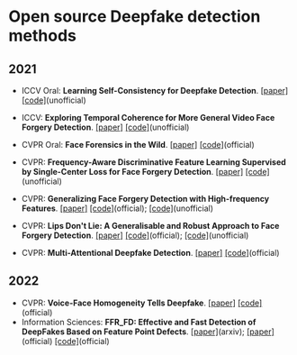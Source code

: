 # Open source Deepfake detection methods
## 2021

 - ICCV Oral: **Learning Self-Consistency for Deepfake Detection**. [[paper]](https://openaccess.thecvf.com/content/ICCV2021/html/Zhao_Learning_Self-Consistency_for_Deepfake_Detection_ICCV_2021_paper.html)  [[code]](https://github.com/jtchen0528/PCL-I2G)(unofficial)  
 - ICCV: **Exploring Temporal Coherence for More General Video Face Forgery Detection**. [[paper]](https://openaccess.thecvf.com/content/ICCV2021/html/Zheng_Exploring_Temporal_Coherence_for_More_General_Video_Face_Forgery_Detection_ICCV_2021_paper.html)  [[code]](https://github.com/yinglinzheng/FTCN)(unofficial)  


 - CVPR Oral: **Face Forensics in the Wild**. [[paper]](https://openaccess.thecvf.com/content/CVPR2021/html/Zhou_Face_Forensics_in_the_Wild_CVPR_2021_paper.html)  [[code]](https://github.com/tfzhou/FFIW)(official)  
 - CVPR: **Frequency-Aware Discriminative Feature Learning Supervised by Single-Center Loss for Face Forgery Detection**. [[paper]](https://openaccess.thecvf.com/content/CVPR2021/html/Li_Frequency-Aware_Discriminative_Feature_Learning_Supervised_by_Single-Center_Loss_for_Face_CVPR_2021_paper.html)  [[code]](https://github.com/Amadeus-AI/pytorch-single-center-loss)(unofficial)  
 - CVPR: **Generalizing Face Forgery Detection with High-frequency Features**. [[paper]](https://openaccess.thecvf.com/content/CVPR2021/html/Luo_Generalizing_Face_Forgery_Detection_With_High-Frequency_Features_CVPR_2021_paper.html)  [[code]](https://github.com/592McAvoy/face-forgery-detection)(official); [[code]](https://github.com/FanDady/Face-Forgery-Detection)(unofficial)  
 - CVPR: **Lips Don't Lie: A Generalisable and Robust Approach to Face Forgery Detection**. [[paper]](https://openaccess.thecvf.com/content/CVPR2021/html/Haliassos_Lips_Dont_Lie_A_Generalisable_and_Robust_Approach_To_Face_CVPR_2021_paper.html)  [[code]](https://github.com/ahaliassos/LipForensics)(official); [[code]](https://github.com/alsgkals2/Lip-Extract)(unofficial)  
 - CVPR: **Multi-Attentional Deepfake Detection**. [[paper]](https://openaccess.thecvf.com/content/CVPR2021/html/Zhao_Multi-Attentional_Deepfake_Detection_CVPR_2021_paper.html)  [[code]](https://github.com/yoctta/multiple-attention)(official) 


## 2022
 - CVPR: **Voice-Face Homogeneity Tells Deepfake**. [[paper]](https://arxiv.org/abs/2203.02195)  [[code]](https://github.com/xaCheng1996/VFD)(official)  
 - Information Sciences: **FFR_FD: Effective and Fast Detection of DeepFakes Based on Feature Point Defects**. [[paper]](https://arxiv.org/abs/2107.02016)(arxiv);  [[paper]](https://www.sciencedirect.com/science/article/abs/pii/S0020025522002250)(official)  [[code]](https://github.com/wolo-wolo/FFR_FD-Effective-and-Fast-Detection-of-DeepFakes-Based-on-Feature-Point-Defects)(official)   

